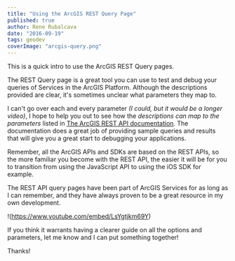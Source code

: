 ```yaml
---
title: "Using the ArcGIS REST Query Page"
published: true
author: Rene Rubalcava
date: "2016-09-19"
tags: geodev
coverImage: "arcgis-query.png"
---
```


This is a quick intro to use the ArcGIS REST Query pages.

The REST Query page is a great tool you can use to test and debug your queries of Services in the ArcGIS Platform. Although the descriptions provided are clear, it's sometimes unclear what parameters they map to.

I can't go over each and every parameter _(I could, but it would be a longer video)_, I hope to help you out to see how the _descriptions can map to the parameters_ listed in [The ArcGIS REST API documentation](http://resources.arcgis.com/en/help/arcgis-rest-api/#/Query_Feature_Service_Layer/02r3000000r1000000/). The documentation does a great job of providing sample queries and results that will give you a great start to debugging your applications.

Remember, all the ArcGIS APIs and SDKs are based on the REST APIs, so the more familiar you become with the REST API, the easier it will be for you to transition from using the JavaScript API to using the iOS SDK for example.

The REST API query pages have been part of ArcGIS Services for as long as I can remember, and they have always proven to be a great resource in my own development.

!(https://www.youtube.com/embed/LsYgtjkm69Y)

If you think it warrants having a clearer guide on all the options and parameters, let me know and I can put something together!

Thanks!
